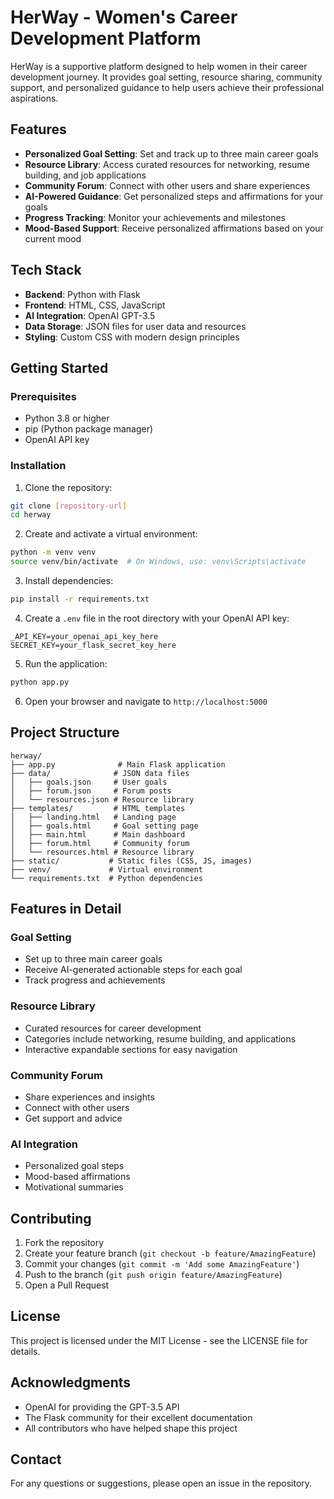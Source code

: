 # HerWay - Women's Career Development Platform

HerWay is a supportive platform designed to help women in their career development journey. It provides goal setting, resource sharing, community support, and personalized guidance to help users achieve their professional aspirations.

## Features

- **Personalized Goal Setting**: Set and track up to three main career goals
- **Resource Library**: Access curated resources for networking, resume building, and job applications
- **Community Forum**: Connect with other users and share experiences
- **AI-Powered Guidance**: Get personalized steps and affirmations for your goals
- **Progress Tracking**: Monitor your achievements and milestones
- **Mood-Based Support**: Receive personalized affirmations based on your current mood

## Tech Stack

- **Backend**: Python with Flask
- **Frontend**: HTML, CSS, JavaScript
- **AI Integration**: OpenAI GPT-3.5
- **Data Storage**: JSON files for user data and resources
- **Styling**: Custom CSS with modern design principles

## Getting Started

### Prerequisites

- Python 3.8 or higher
- pip (Python package manager)
- OpenAI API key

### Installation

1. Clone the repository:
```bash
git clone [repository-url]
cd herway
```

2. Create and activate a virtual environment:
```bash
python -m venv venv
source venv/bin/activate  # On Windows, use: venv\Scripts\activate
```

3. Install dependencies:
```bash
pip install -r requirements.txt
```

4. Create a `.env` file in the root directory with your OpenAI API key:
```
_API_KEY=your_openai_api_key_here
SECRET_KEY=your_flask_secret_key_here
```

5. Run the application:
```bash
python app.py
```

6. Open your browser and navigate to `http://localhost:5000`

## Project Structure

```
herway/
├── app.py              # Main Flask application
├── data/              # JSON data files
│   ├── goals.json     # User goals
│   ├── forum.json     # Forum posts
│   └── resources.json # Resource library
├── templates/         # HTML templates
│   ├── landing.html   # Landing page
│   ├── goals.html     # Goal setting page
│   ├── main.html      # Main dashboard
│   ├── forum.html     # Community forum
│   └── resources.html # Resource library
├── static/           # Static files (CSS, JS, images)
├── venv/             # Virtual environment
└── requirements.txt  # Python dependencies
```

## Features in Detail

### Goal Setting
- Set up to three main career goals
- Receive AI-generated actionable steps for each goal
- Track progress and achievements

### Resource Library
- Curated resources for career development
- Categories include networking, resume building, and applications
- Interactive expandable sections for easy navigation

### Community Forum
- Share experiences and insights
- Connect with other users
- Get support and advice

### AI Integration
- Personalized goal steps
- Mood-based affirmations
- Motivational summaries

## Contributing

1. Fork the repository
2. Create your feature branch (`git checkout -b feature/AmazingFeature`)
3. Commit your changes (`git commit -m 'Add some AmazingFeature'`)
4. Push to the branch (`git push origin feature/AmazingFeature`)
5. Open a Pull Request

## License

This project is licensed under the MIT License - see the LICENSE file for details.

## Acknowledgments

- OpenAI for providing the GPT-3.5 API
- The Flask community for their excellent documentation
- All contributors who have helped shape this project

## Contact

For any questions or suggestions, please open an issue in the repository. 
